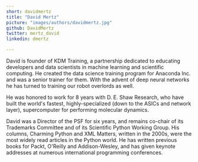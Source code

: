 ```yaml
---
short: davidmertz
title: "David Mertz"
picture: "images/authors/davidmertz.jpg"
github: DavidMertz
twitter: mertz_david
linkedin: dmertz

---
```


David is founder of KDM Training, a partnership dedicated to educating developers and data
scientists in machine learning and scientific computing.  He created the data science training
program for Anaconda Inc. and was a senior trainer for them.  With the advent of deep neural
networks he has turned to training our robot overlords as well.

He was honored to work for 8 years with D. E. Shaw Research, who have built the world's fastest,
highly-specialized (down to the ASICs and network layer), supercomputer for performing molecular
dynamics.

David was a Director of the PSF for six years, and remains co-chair of its Trademarks
Committee and of its Scientific Python Working Group.  His columns, Charming Python and
XML Matters, written in the 2000s, were the most widely read articles in the Python world.
He has written previous books for Packt, O'Reilly and Addison-Wesley, and has given keynote
addresses at numerous international programming conferences.